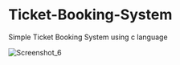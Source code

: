 # Ticket-Booking-System
Simple Ticket Booking System using c language

![Screenshot_6](https://user-images.githubusercontent.com/80079235/121221280-08ee6e00-c8a3-11eb-92fc-0caefe9e76cc.png)
